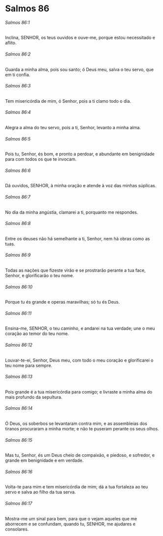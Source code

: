 # Salmos 86

###### Salmos 86:1

Inclina, SENHOR, os teus ouvidos e ouve-me, porque estou necessitado e aflito.

###### Salmos 86:2

Guarda a minha alma, pois sou santo; ó Deus meu, salva o teu servo, que em ti confia.

###### Salmos 86:3

Tem misericórdia de mim, ó Senhor, pois a ti clamo todo o dia.

###### Salmos 86:4

Alegra a alma do teu servo, pois a ti, Senhor, levanto a minha alma.

###### Salmos 86:5

Pois tu, Senhor, és bom, e pronto a perdoar, e abundante em benignidade para com todos os que te invocam.

###### Salmos 86:6

Dá ouvidos, SENHOR, à minha oração e atende à voz das minhas súplicas.

###### Salmos 86:7

No dia da minha angústia, clamarei a ti, porquanto me respondes.

###### Salmos 86:8

Entre os deuses não há semelhante a ti, Senhor, nem há obras como as tuas.

###### Salmos 86:9

Todas as nações que fizeste virão e se prostrarão perante a tua face, Senhor, e glorificarão o teu nome.

###### Salmos 86:10

Porque tu és grande e operas maravilhas; só tu és Deus.

###### Salmos 86:11

Ensina-me, SENHOR, o teu caminho, e andarei na tua verdade; une o meu coração ao temor do teu nome.

###### Salmos 86:12

Louvar-te-ei, Senhor, Deus meu, com todo o meu coração e glorificarei o teu nome para sempre.

###### Salmos 86:13

Pois grande é a tua misericórdia para comigo; e livraste a minha alma do mais profundo da sepultura.

###### Salmos 86:14

Ó Deus, os soberbos se levantaram contra mim, e as assembleias dos tiranos procuraram a minha morte; e não te puseram perante os seus olhos.

###### Salmos 86:15

Mas tu, Senhor, és um Deus cheio de compaixão, e piedoso, e sofredor, e grande em benignidade e em verdade.

###### Salmos 86:16

Volta-te para mim e tem misericórdia de mim; dá a tua fortaleza ao teu servo e salva ao filho da tua serva.

###### Salmos 86:17

Mostra-me um sinal para bem, para que o vejam aqueles que me aborrecem e se confundam, quando tu, SENHOR, me ajudares e consolares.

